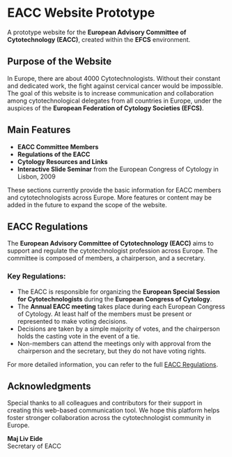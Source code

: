 # EACC Website Prototype

A prototype website for the **European Advisory Committee of Cytotechnology (EACC)**, created within the **EFCS** environment.

## Purpose of the Website

In Europe, there are about 4000 Cytotechnologists. Without their constant and dedicated work, the fight against cervical cancer would be impossible. The goal of this website is to increase communication and collaboration among cytotechnological delegates from all countries in Europe, under the auspices of the **European Federation of Cytology Societies (EFCS)**.

## Main Features

- **EACC Committee Members**
- **Regulations of the EACC**
- **Cytology Resources and Links**
- **Interactive Slide Seminar** from the European Congress of Cytology in Lisbon, 2009

These sections currently provide the basic information for EACC members and cytotechnologists across Europe. More features or content may be added in the future to expand the scope of the website.

## EACC Regulations

The **European Advisory Committee of Cytotechnology (EACC)** aims to support and regulate the cytotechnologist profession across Europe. The committee is composed of members, a chairperson, and a secretary.

### Key Regulations:

- The EACC is responsible for organizing the **European Special Session for Cytotechnologists** during the **European Congress of Cytology**.
- The **Annual EACC meeting** takes place during each European Congress of Cytology. At least half of the members must be present or represented to make voting decisions.
- Decisions are taken by a simple majority of votes, and the chairperson holds the casting vote in the event of a tie.
- Non-members can attend the meetings only with approval from the chairperson and the secretary, but they do not have voting rights.

For more detailed information, you can refer to the full [EACC Regulations](https://pubmed.ncbi.nlm.nih.gov/33857951/).

## Acknowledgments

Special thanks to all colleagues and contributors for their support in creating this web-based communication tool. We hope this platform helps foster stronger collaboration across the cytotechnologist community in Europe.

**Maj Liv Eide**  
Secretary of EACC